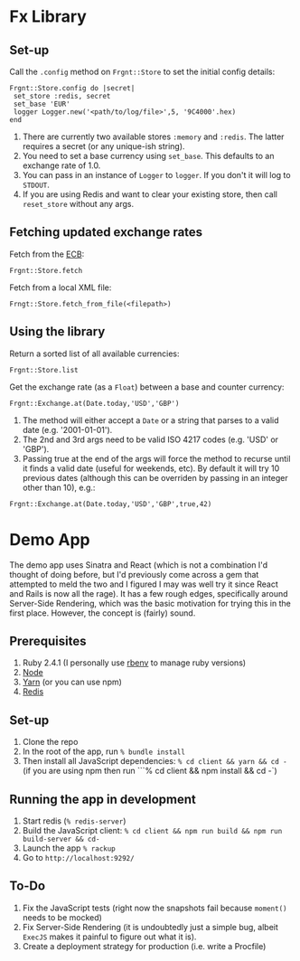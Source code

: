 # Fx Library

## Set-up

Call the `.config` method on `Frgnt::Store` to set the initial config details:
```
Frgnt::Store.config do |secret|
 set_store :redis, secret
 set_base 'EUR'
 logger Logger.new('<path/to/log/file>',5, '9C4000'.hex)
end
```
1. There are currently two available stores `:memory` and `:redis`.  The latter requires a secret (or any unique-ish string).
2. You need to set a base currency using `set_base`. This defaults to an exchange rate of 1.0.
3. You can pass in an instance of `Logger` to `logger`. If you don't it will log to `STDOUT`.
4. If you are using Redis and want to clear your existing store, then call `reset_store` without any args.

## Fetching updated exchange rates

Fetch from the [ECB](http://www.ecb.europa.eu/stats/eurofxref/eurofxref-hist-90d.xml):
```
Frgnt::Store.fetch
```
Fetch from a local XML file:
```
Frngt::Store.fetch_from_file(<filepath>)
```

## Using the library

Return a sorted list of all available currencies:

```
Frgnt::Store.list
```
Get the exchange rate (as a `Float`) between a base and counter currency:
```
Frgnt::Exchange.at(Date.today,'USD','GBP')
```
1. The method will either accept a `Date` or a string that parses to a valid date (e.g. '2001-01-01').
2. The 2nd and 3rd args need to be valid ISO 4217 codes (e.g. 'USD' or 'GBP').
3. Passing true at the end of the args will force the method to recurse until it finds a valid date (useful for weekends, etc). By default it will try 10 previous dates (although this can be overriden by passing in an integer other than 10), e.g.:
```
Frgnt::Exchange.at(Date.today,'USD','GBP',true,42)
```

# Demo App
The demo app uses Sinatra and React (which is not a combination I'd thought of doing before, but I'd previously come across a gem that attempted to meld the two and I figured I may was well try it since React and Rails is now all the rage). It has a few rough edges, specifically around Server-Side Rendering, which was the basic motivation for trying this in the first place.  However, the concept is (fairly) sound.

## Prerequisites

1. Ruby 2.4.1 (I personally use [rbenv](https://github.com/rbenv/rbenv) to manage ruby versions)
2. [Node](https://nodejs.org/en/)
3. [Yarn](https://yarnpkg.com/lang/en/docs/install/) (or you can use npm)
4. [Redis](https://redis.io/)

## Set-up

1. Clone the repo
2. In the root of the app, run ```% bundle install```
3. Then install all JavaScript dependencies: ```% cd client && yarn && cd -``` (if you are using npm  then run ```% cd client && npm install && cd -`)

## Running the app in development

1. Start redis (`% redis-server`)
2. Build the JavaScript client: ```% cd client && npm run build && npm run build-server && cd-```
3. Launch the app ```% rackup```
4. Go to ```http://localhost:9292/```

## To-Do

1. Fix the JavaScript tests (right now the snapshots fail because `moment()` needs to be mocked)
2. Fix Server-Side Rendering (it is undoubtedly just a simple bug, albeit `ExecJS` makes it painful to figure out what it is).
3. Create a deployment strategy for production (i.e. write a Procfile)
